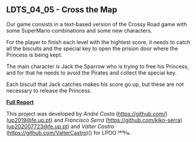 ## LDTS_04_05 - Cross the Map


Our game consists in a text-based version of the Crossy Road game with some SuperMario combinations and some new characters.

For the player to finish each level with the hightest score, it needs to catch all the biscuits and the special key to open the prision door where the Princess is being kept.

The main character is Jack the Sparrow who is trying to free his Princess, and for that he needs to avoid the Pirates and collect the special key.

Each biscuit that Jack catches makes his score go up, but these are not necessary to release the Princess.

[**Full Report**](docs/README.md)

This project was developed by _André Costa_ (https://github.com/)(up2019@fe.up.pt) and _Francisco Serra_ (https://github.com/kiko-serra)(up202007723@fe.up.pt) and _Válter Castro_ (https://github.com/ValterCastro)() for LPOO 2018⁄19.
